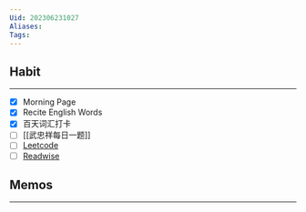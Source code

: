 ```yaml
---
Uid: 202306231027
Aliases: 
Tags: 
---
```

## Habit
---
- [x] Morning Page
- [x] Recite English Words
- [x] 百天词汇打卡
- [ ] [[武忠祥每日一题]] 
- [ ] [Leetcode](https://leetcode.cn/problemset/all/)
- [ ] [Readwise](https://readwise.io/dailyreview)

## Memos
---
